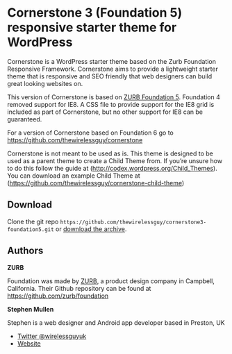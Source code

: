 # Cornerstone 3 (Foundation 5) responsive starter theme for WordPress


Cornerstone is a WordPress starter theme based on the Zurb Foundation Responsive Framework. Cornerstone aims to provide a lightweight starter theme that is responsive and SEO friendly that web designers can build great looking websites on.

This version of Cornerstone is based on [ZURB Foundation 5](http://foundation.zurb.com/). Foundation 4 removed support for IE8. A CSS file to provide support for the IE8 grid is included as part of Cornerstone, but no other support for IE8 can be guaranteed.

For a version of Cornerstone based on Foundation 6 go to https://github.com/thewirelessguy/cornerstone

Cornerstone is not meant to be used as is. This theme is designed to be used as a parent theme to create a Child Theme from. If you’re unsure how to do this follow the guide at (http://codex.wordpress.org/Child_Themes). You can download an example Child Theme at (https://github.com/thewirelessguy/cornerstone-child-theme)


## Download

Clone the git repo `https://github.com/thewirelessguy/cornerstone3-foundation5.git` or [download the archive](https://github.com/thewirelessguy/cornerstone3-foundation5/archive/master.zip).

## Authors

**ZURB**

Foundation was made by [ZURB](http://foundation.zurb.com/), a product design company in Campbell, California. Their Github repository can be found at https://github.com/zurb/foundation

**Stephen Mullen**

Stephen is a web designer and Android app developer based in Preston, UK
+ [Twitter @wirelessguyuk](http://twitter.com/wirelessguyuk)
+ [Website](http://thewirelessguy.co.uk)
